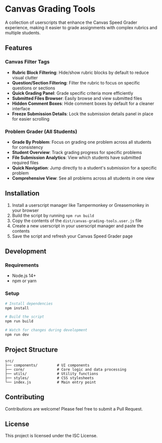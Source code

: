 # Canvas Grading Tools

A collection of userscripts that enhance the Canvas Speed Grader experience, making it easier to grade assignments with complex rubrics and multiple students.

## Features

### Canvas Filter Tags
- **Rubric Block Filtering**: Hide/show rubric blocks by default to reduce visual clutter
- **Question/Section Filtering**: Filter the rubric to focus on specific questions or sections
- **Quick Grading Panel**: Grade specific criteria more efficiently
- **Submitted Files Browser**: Easily browse and view submitted files
- **Hidden Comment Boxes**: Hide comment boxes by default for a cleaner interface
- **Freeze Submission Details**: Lock the submission details panel in place for easier scrolling

### Problem Grader (All Students)
- **Grade By Problem**: Focus on grading one problem across all students for consistency
- **Student Overview**: Track grading progress for specific problems
- **File Submission Analytics**: View which students have submitted required files
- **Quick Navigation**: Jump directly to a student's submission for a specific problem
- **Comprehensive View**: See all problems across all students in one view

## Installation

1. Install a userscript manager like Tampermonkey or Greasemonkey in your browser
2. Build the script by running `npm run build`
3. Copy the contents of the `dist/canvas-grading-tools.user.js` file
4. Create a new userscript in your userscript manager and paste the contents
5. Save the script and refresh your Canvas Speed Grader page

## Development

### Requirements
- Node.js 14+
- npm or yarn

### Setup
```bash
# Install dependencies
npm install

# Build the script
npm run build

# Watch for changes during development
npm run dev
```

## Project Structure
```
src/
├── components/         # UI components
├── core/               # Core logic and data processing
├── utils/              # Utility functions
├── styles/             # CSS stylesheets
└── index.js            # Main entry point
```

## Contributing
Contributions are welcome! Please feel free to submit a Pull Request.

## License

This project is licensed under the ISC License. 
